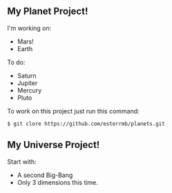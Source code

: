 My Planet Project!
------------------

I'm working on:
 - Mars!
 - Earth
 
To do:
 - Saturn
 - Jupiter
 - Mercury
 - Pluto
  
To work on this project just run this command:

```shell
$ git clore https://github.com/esterrmb/planets.git
```


My Universe Project!
--------------------

Start with:
 - A second Big-Bang
 - Only 3 dimensions this time.


